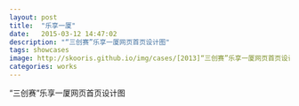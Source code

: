 ```yaml
---
layout: post
title:  "乐享一厦"
date:   2015-03-12 14:47:02
description: "“三创赛”乐享一厦网页首页设计图"
tags: showcases
image: http://skooris.github.io/img/cases/[2013]“三创赛”乐享一厦网页首页设计图.jpg
categories: works
---
```

“三创赛”乐享一厦网页首页设计图